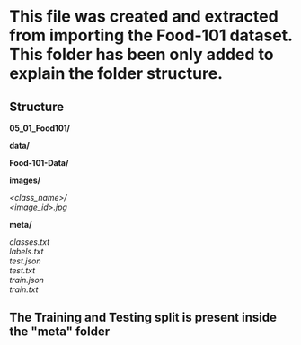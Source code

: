# **This file was created and extracted from importing the Food-101 dataset. This folder has been only added to explain the folder structure.**

## Structure

**05_01_Food101/**
  
  ‎‎‎‎‎‎‎‎‎‎‎‎‎‎‎‎**data/**
  
  ‎‎‎‎‎‎‎‎‎‎‎‎‎‎‎‎‎‎**Food-101-Data/**
  
  ‎‎‎‎‎‎‎‎‎‎‎‎‎‎‎‎‎‎‎‎‎**images/**
  
  ‎‎‎‎‎‎‎‎‎‎‎‎‎‎‎‎‎‎‎‎‎‎‎‎*<class_name>/*  
  ‎‎‎‎‎‎‎‎‎‎‎‎‎‎‎‎‎‎‎‎‎‎‎‎‎‎‎‎‎‎‎‎‎*<image_id>.jpg*
  
  ‎‎‎‎‎‎‎‎‎‎‎‎‎‎‎‎‎‎‎‎‎**meta/**
  
  ‎‎‎‎‎‎‎‎‎‎‎‎‎‎‎‎‎‎‎‎‎‎‎‎*classes.txt*  
  ‎‎‎‎‎‎‎‎‎‎‎‎‎‎‎‎‎‎‎‎‎‎‎‎*labels.txt*  
  ‎‎‎‎‎‎‎‎‎‎‎‎‎‎‎‎‎‎‎‎‎‎‎‎*test.json*  
  ‎‎‎‎‎‎‎‎‎‎‎‎‎‎‎‎‎‎‎‎‎‎‎‎*test.txt*  
  ‎‎‎‎‎‎‎‎‎‎‎‎‎‎‎‎‎‎‎‎‎‎‎‎*train.json*  
  ‎‎‎‎‎‎‎‎‎‎‎‎‎‎‎‎‎‎‎‎‎‎‎‎*train.txt*

## The Training and Testing split is present inside the "meta" folder
